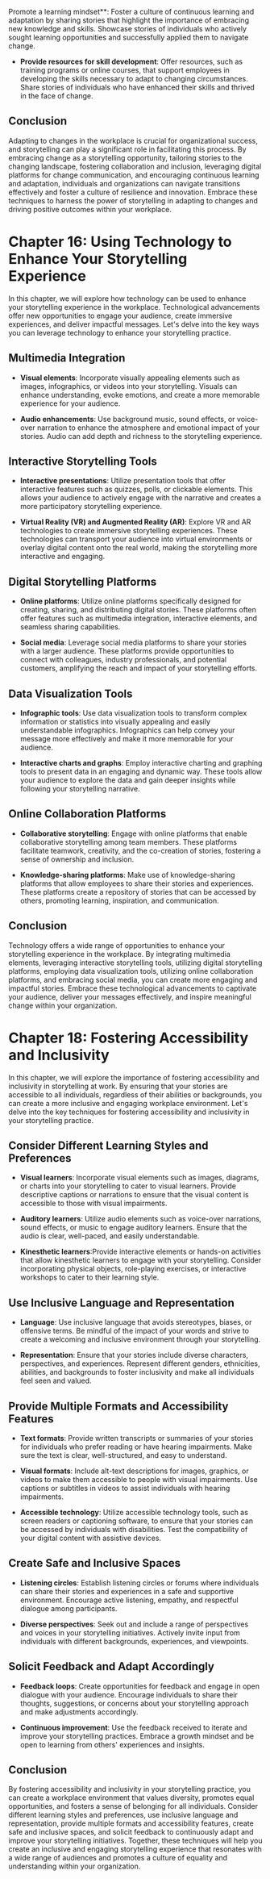 Promote a learning mindset\*\*: Foster a culture of continuous learning and adaptation by sharing stories that highlight the importance of embracing new knowledge and skills. Showcase stories of individuals who actively sought learning opportunities and successfully applied them to navigate change.

* **Provide resources for skill development**: Offer resources, such as training programs or online courses, that support employees in developing the skills necessary to adapt to changing circumstances. Share stories of individuals who have enhanced their skills and thrived in the face of change.

Conclusion
----------

Adapting to changes in the workplace is crucial for organizational success, and storytelling can play a significant role in facilitating this process. By embracing change as a storytelling opportunity, tailoring stories to the changing landscape, fostering collaboration and inclusion, leveraging digital platforms for change communication, and encouraging continuous learning and adaptation, individuals and organizations can navigate transitions effectively and foster a culture of resilience and innovation. Embrace these techniques to harness the power of storytelling in adapting to changes and driving positive outcomes within your workplace.

Chapter 16: Using Technology to Enhance Your Storytelling Experience
====================================================================

In this chapter, we will explore how technology can be used to enhance your storytelling experience in the workplace. Technological advancements offer new opportunities to engage your audience, create immersive experiences, and deliver impactful messages. Let's delve into the key ways you can leverage technology to enhance your storytelling practice.

Multimedia Integration
----------------------

* **Visual elements**: Incorporate visually appealing elements such as images, infographics, or videos into your storytelling. Visuals can enhance understanding, evoke emotions, and create a more memorable experience for your audience.

* **Audio enhancements**: Use background music, sound effects, or voice-over narration to enhance the atmosphere and emotional impact of your stories. Audio can add depth and richness to the storytelling experience.

Interactive Storytelling Tools
------------------------------

* **Interactive presentations**: Utilize presentation tools that offer interactive features such as quizzes, polls, or clickable elements. This allows your audience to actively engage with the narrative and creates a more participatory storytelling experience.

* **Virtual Reality (VR) and Augmented Reality (AR)**: Explore VR and AR technologies to create immersive storytelling experiences. These technologies can transport your audience into virtual environments or overlay digital content onto the real world, making the storytelling more interactive and engaging.

Digital Storytelling Platforms
------------------------------

* **Online platforms**: Utilize online platforms specifically designed for creating, sharing, and distributing digital stories. These platforms often offer features such as multimedia integration, interactive elements, and seamless sharing capabilities.

* **Social media**: Leverage social media platforms to share your stories with a larger audience. These platforms provide opportunities to connect with colleagues, industry professionals, and potential customers, amplifying the reach and impact of your storytelling efforts.

Data Visualization Tools
------------------------

* **Infographic tools**: Use data visualization tools to transform complex information or statistics into visually appealing and easily understandable infographics. Infographics can help convey your message more effectively and make it more memorable for your audience.

* **Interactive charts and graphs**: Employ interactive charting and graphing tools to present data in an engaging and dynamic way. These tools allow your audience to explore the data and gain deeper insights while following your storytelling narrative.

Online Collaboration Platforms
------------------------------

* **Collaborative storytelling**: Engage with online platforms that enable collaborative storytelling among team members. These platforms facilitate teamwork, creativity, and the co-creation of stories, fostering a sense of ownership and inclusion.

* **Knowledge-sharing platforms**: Make use of knowledge-sharing platforms that allow employees to share their stories and experiences. These platforms create a repository of stories that can be accessed by others, promoting learning, inspiration, and communication.

Conclusion
----------

Technology offers a wide range of opportunities to enhance your storytelling experience in the workplace. By integrating multimedia elements, leveraging interactive storytelling tools, utilizing digital storytelling platforms, employing data visualization tools, utilizing online collaboration platforms, and embracing social media, you can create more engaging and impactful stories. Embrace these technological advancements to captivate your audience, deliver your messages effectively, and inspire meaningful change within your organization.

Chapter 18: Fostering Accessibility and Inclusivity
===================================================

In this chapter, we will explore the importance of fostering accessibility and inclusivity in storytelling at work. By ensuring that your stories are accessible to all individuals, regardless of their abilities or backgrounds, you can create a more inclusive and engaging workplace environment. Let's delve into the key techniques for fostering accessibility and inclusivity in your storytelling practice.

Consider Different Learning Styles and Preferences
--------------------------------------------------

* **Visual learners**: Incorporate visual elements such as images, diagrams, or charts into your storytelling to cater to visual learners. Provide descriptive captions or narrations to ensure that the visual content is accessible to those with visual impairments.

* **Auditory learners**: Utilize audio elements such as voice-over narrations, sound effects, or music to engage auditory learners. Ensure that the audio is clear, well-paced, and easily understandable.

* **Kinesthetic learners**:Provide interactive elements or hands-on activities that allow kinesthetic learners to engage with your storytelling. Consider incorporating physical objects, role-playing exercises, or interactive workshops to cater to their learning style.

Use Inclusive Language and Representation
-----------------------------------------

* **Language**: Use inclusive language that avoids stereotypes, biases, or offensive terms. Be mindful of the impact of your words and strive to create a welcoming and inclusive environment through your storytelling.

* **Representation**: Ensure that your stories include diverse characters, perspectives, and experiences. Represent different genders, ethnicities, abilities, and backgrounds to foster inclusivity and make all individuals feel seen and valued.

Provide Multiple Formats and Accessibility Features
---------------------------------------------------

* **Text formats**: Provide written transcripts or summaries of your stories for individuals who prefer reading or have hearing impairments. Make sure the text is clear, well-structured, and easy to understand.

* **Visual formats**: Include alt-text descriptions for images, graphics, or videos to make them accessible to people with visual impairments. Use captions or subtitles in videos to assist individuals with hearing impairments.

* **Accessible technology**: Utilize accessible technology tools, such as screen readers or captioning software, to ensure that your stories can be accessed by individuals with disabilities. Test the compatibility of your digital content with assistive devices.

Create Safe and Inclusive Spaces
--------------------------------

* **Listening circles**: Establish listening circles or forums where individuals can share their stories and experiences in a safe and supportive environment. Encourage active listening, empathy, and respectful dialogue among participants.

* **Diverse perspectives**: Seek out and include a range of perspectives and voices in your storytelling initiatives. Actively invite input from individuals with different backgrounds, experiences, and viewpoints.

Solicit Feedback and Adapt Accordingly
--------------------------------------

* **Feedback loops**: Create opportunities for feedback and engage in open dialogue with your audience. Encourage individuals to share their thoughts, suggestions, or concerns about your storytelling approach and make adjustments accordingly.

* **Continuous improvement**: Use the feedback received to iterate and improve your storytelling practices. Embrace a growth mindset and be open to learning from others' experiences and insights.

Conclusion
----------

By fostering accessibility and inclusivity in your storytelling practice, you can create a workplace environment that values diversity, promotes equal opportunities, and fosters a sense of belonging for all individuals. Consider different learning styles and preferences, use inclusive language and representation, provide multiple formats and accessibility features, create safe and inclusive spaces, and solicit feedback to continuously adapt and improve your storytelling initiatives. Together, these techniques will help you create an inclusive and engaging storytelling experience that resonates with a wide range of audiences and promotes a culture of equality and understanding within your organization.
